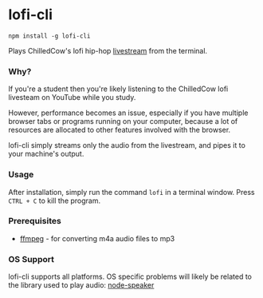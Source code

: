 # lofi-cli
`npm install -g lofi-cli` 

Plays ChilledCow's lofi hip-hop [livestream](https://www.youtube.com/watch?v=hHW1oY26kxQ) from the terminal.

### Why?
If you're a student then you're likely listening to the ChilledCow lofi livesteam on YouTube while you study. 

However, performance becomes an issue, especially if you have multiple browser tabs or programs running on your computer, because a lot of resources are allocated to other features involved with the browser. 

lofi-cli simply streams only the audio from the livestream, and pipes it to your machine's output. 

### Usage
After installation, simply run the command `lofi` in a terminal window. Press `CTRL + C` to kill the program.

### Prerequisites
* [ffmpeg](https://github.com/FFmpeg/FFmpeg) - for converting m4a audio files to mp3

### OS Support
lofi-cli supports all platforms. OS specific problems will likely be related to the library used to play audio: [node-speaker](https://github.com/TooTallNate/node-speaker)

